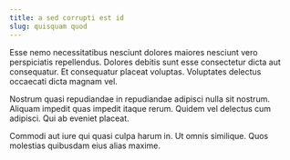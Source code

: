 ```yaml
---
title: a sed corrupti est id
slug: quisquam quod
---
```


Esse nemo necessitatibus nesciunt dolores maiores nesciunt vero perspiciatis repellendus. Dolores debitis sunt esse consectetur dicta aut consequatur. Et consequatur placeat voluptas. Voluptates delectus occaecati dicta magnam vel.

Nostrum quasi repudiandae in repudiandae adipisci nulla sit nostrum. Aliquam impedit quas impedit itaque rerum. Quidem vel delectus cum adipisci. Qui ab eveniet placeat.

Commodi aut iure qui quasi culpa harum in. Ut omnis similique. Quos molestias quibusdam eius alias maxime.

